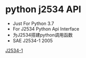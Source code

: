 # python j2534 API


- Just For Python 3.7
- For J2534 Python Api Interface
- 为J2534搭建python调用函数
- SAE J2534-1 2005



[J2534-1](http://www.doc88.com/p-9969668341720.html)
